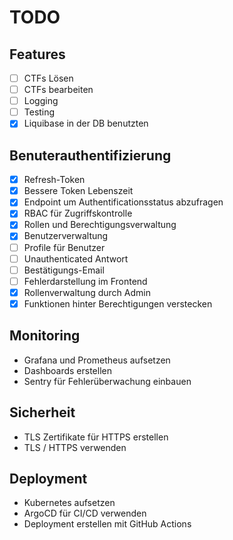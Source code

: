 # TODO

## Features

- [ ] CTFs Lösen
- [ ] CTFs bearbeiten
- [ ] Logging
- [ ] Testing
- [x] Liquibase in der DB benutzten

## Benuterauthentifizierung

- [x] Refresh-Token
- [x] Bessere Token Lebenszeit
- [x] Endpoint um Authentificationsstatus abzufragen
- [x] RBAC für Zugriffskontrolle
- [x] Rollen und Berechtigungsverwaltung
- [x] Benutzerverwaltung
- [ ] Profile für Benutzer
- [ ] Unauthenticated Antwort
- [ ] Bestätigungs-Email
- [ ] Fehlerdarstellung im Frontend
- [x] Rollenverwaltung durch Admin
- [x] Funktionen hinter Berechtigungen verstecken

## Monitoring

- Grafana und Prometheus aufsetzen
- Dashboards erstellen
- Sentry für Fehlerüberwachung einbauen

## Sicherheit

- TLS Zertifikate für HTTPS erstellen
- TLS / HTTPS verwenden

## Deployment

- Kubernetes aufsetzen
- ArgoCD für CI/CD verwenden
- Deployment erstellen mit GitHub Actions
